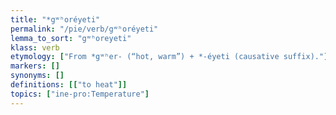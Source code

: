 ```yaml
---
title: "*gʷʰoréyeti"
permalink: "/pie/verb/gʷʰoréyeti"
lemma_to_sort: "gʷʰoreyeti"
klass: verb
etymology: ["From *gʷʰer- (“hot, warm”) +‎ *-éyeti (causative suffix)."]
markers: []
synonyms: []
definitions: [["to heat"]]
topics: ["ine-pro:Temperature"]
---
```

